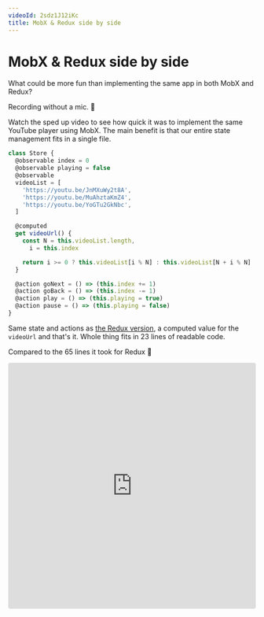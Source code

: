 ```yaml
---
videoId: 2sdz1J12iKc
title: MobX & Redux side by side
---
```


# MobX & Redux side by side

What could be more fun than implementing the same app in both MobX and Redux?

Recording without a mic. 🙈

Watch the sped up video to see how quick it was to implement the same YouTube player using MobX. The main benefit is that our entire state management fits in a single file.

```javascript
class Store {
  @observable index = 0
  @observable playing = false
  @observable
  videoList = [
    'https://youtu.be/JnMXuWy2t8A',
    'https://youtu.be/MuAhztaKmZ4',
    'https://youtu.be/YoGTu2GkNbc',
  ]

  @computed
  get videoUrl() {
    const N = this.videoList.length,
      i = this.index

    return i >= 0 ? this.videoList[i % N] : this.videoList[N + i % N]
  }

  @action goNext = () => (this.index += 1)
  @action goBack = () => (this.index -= 1)
  @action play = () => (this.playing = true)
  @action pause = () => (this.playing = false)
}
```

Same state and actions as [the Redux version](), a computed value for the `videoUrl` and that's it. Whole thing fits in 23 lines of readable code.

Compared to the 65 lines it took for Redux 🤔

<iframe src="https://codesandbox.io/embed/vjkyvq2wv7" style="width:100%; height:500px; border:0; border-radius: 4px; overflow:hidden;" sandbox="allow-modals allow-forms allow-popups allow-scripts allow-same-origin"></iframe>
